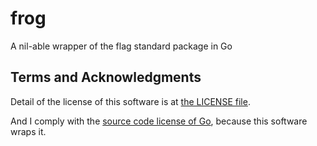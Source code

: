# frog

A nil-able wrapper of the flag standard package in Go

## Terms and Acknowledgments

Detail of the license of this software is at [the LICENSE file](./LICENSE).

And I comply with the [source code license of Go](https://go.googlesource.com/go/+/refs/heads/master/LICENSE), because this software wraps it.
